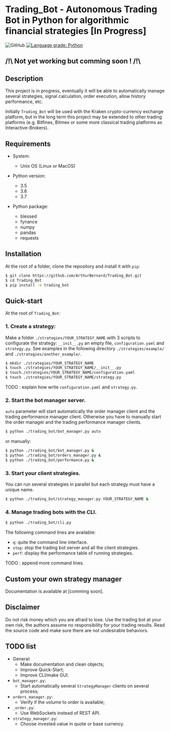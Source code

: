 # Trading_Bot - Autonomous Trading Bot in Python for algorithmic financial strategies [In Progress]

![GitHub](https://img.shields.io/github/license/ArthurBernard/Trading_Bot)
[![Language grade: Python](https://img.shields.io/lgtm/grade/python/g/ArthurBernard/Trading_Bot.svg?logo=lgtm&logoWidth=18)](https://lgtm.com/projects/g/ArthurBernard/Trading_Bot/context:python)

## /!\ Not yet working but comming soon ! /!\

## Description

This project is in progress, eventually it will be able to automatically manage several strategies, signal calculation, order execution, allow history performance, etc.    

Initially `Trading_Bot` will be used with the Kraken crypto-currency exchange platform, but in the long term this project may be extended to other trading platforms (e.g. Bitfinex, Bitmex or some more classical trading platforms as Interactive-Brokers). 

## Requirements

- System:
    - Unix OS (Linux or MacOS)

- Python version:
    - 3.5
    - 3.6
    - 3.7

- Python package:
    - blessed
    - fynance
    - numpy
    - pandas
    - requests

## Installation

At the root of a folder, clone the repository and install it with `pip`:

```bash
$ git clone https://github.com/ArthurBernard/Trading_Bot.git    
$ cd Trading_Bot    
$ pip install -e trading_bot   
```

## Quick-start

At the root of `Trading_Bot`:

### 1. Create a strategy:

Make a folder `./strategies/YOUR_STRATEGY_NAME` with 3 scripts to configurate the strategy: `__init__.py` an empty file, `configuration.yaml` and `strategy.py`. See examples in the following directory `./strategies/example/` and `./strategies/another_example/`.

```bash
$ mkdir ./strategies/YOUR_STRATEGY_NAME   
$ touch ./strategies/YOUR_STRATEGY_NAME/__init__.py   
$ touch./strategies/YOUR_STRATEGY_NAME/configuration.yaml   
$ touch ./strategies/YOUR_STRATEGY_NAME/strategy.py   
```

TODO : explain how write `configuration.yaml` and `strategy.py`.

### 2. Start the bot manager server.

`auto` parameter will start automatically the order manager client and the trading performance manager client. Otherwise you have to manually start the order manager and the trading performance manager clients.

```bash
$ python ./trading_bot/bot_manager.py auto
```

or manually:

```bash
$ python ./trading_bot/bot_manager.py &
$ python ./trading_bot/orders_manager.py &
$ python ./trading_bot/performance.py &
```

### 3. Start your client strategies.

You can run several strategies in parallel but each strategy must have a unique name.

```bash
$ python ./trading_bot/strategy_manager.py YOUR_STRATEGY_NAME &
```

### 4. Manage trading bots with the CLI.

```bash
$ python ./trading_bot/cli.py
```

The following command lines are available:
- `q`: quite the command line interface.
- `stop`: stop the trading bot server and all the client strategies.
- `perf`: display the performance table of running strategies.

TODO : append more command lines.

## Custom your own strategy manager

Documentation is available at [comming soon].

## Disclaimer

Do not risk money which you are afraid to lose.
Use the trading bot at your own risk, the authors assume no responsibility for your trading results.
Read the source code and make sure there are not undesirable behaviors.

## TODO list

- General: 
    - Make documentation and clean objects;
    - Improve Quick-Start;
    - Improve CLI/make GUI.
- `bot_manager.py`:
    - Start automatically several `StrategyManager` clients on several process;
- `orders_manager.py`:
    - Verify if the volume to order is available; 
- `_order.py`:
    - Use WebSockets instead of REST API.
- `strategy_manager.py`:
    - Choose invested value in quote or base currency.
